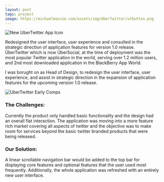```yaml
---
layout: post
tags: project
image: https://michaelmassie.com/assets/img/UberTwitter/utbutton.png
---
```

![New UberTwitter App Icon](https://michaelmassie.com/assets/img/UberTwitter/utButton.png)

Redesigned the user interface, user experience and consulted in the strategic direction of application features for version 1.0 release. ÜberTwitter which is now ÜberSocial, at the time of deployment was the most popular Twitter application in the world, serving over 1.2 million users, and 2nd most downloaded application in the BlackBerry App World.

I was borught on as Head of Design, to redesign the user interface, user experience, and assist in strategic direction in the expansion of application features for the upcoming version 1.0 release.

![UberTwitter Early Comps](https://michaelmassie.com/assets/img/UberTwitter/uberredesignmocks.jpg)

### The Challenges:

Currently the product only handled basic functionality and the design had an overall flat interaction. The application was moving into a more feature rich market covering all aspects of twitter and the objective was to make room for services beyond the basic twitter branded products that were being released.


### Our Solution:

A linear scrollable navigation bar would be added to the top bar for displaying core features and optional features that the user used most frequently. Additionally, the whole application was refreshed with an entirely new user interface.
